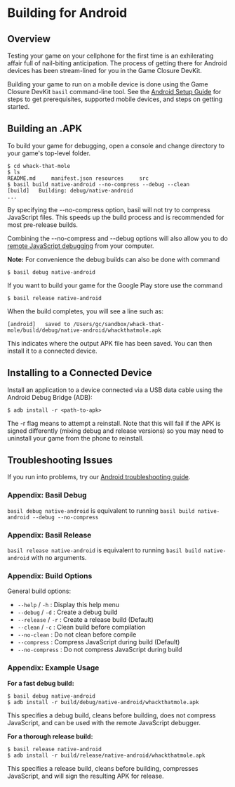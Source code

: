 # Building for Android

## Overview

Testing your game on your cellphone for the first time is an exhilerating affair full of nail-biting anticipation. The process of getting there for Android devices has been stream-lined for you in the Game Closure DevKit.

Building your game to run on a mobile device is done using the Game Closure DevKit `basil` command-line tool.  See the [Android Setup Guide](./android-setup.html) for steps to get prerequisites, supported mobile devices, and steps on getting started.

## Building an .APK

To build your game for debugging, open a console and change directory to your game's top-level folder.

~~~
$ cd whack-that-mole
$ ls
README.md     manifest.json resources     src
$ basil build native-android --no-compress --debug --clean
[build]   Building: debug/native-android
...
~~~

By specifying the --no-compress option, basil will not try to compress JavaScript files.  This speeds up the build process and is recommended for most pre-release builds.

Combining the --no-compress and --debug options will also allow you to do [remote JavaScript debugging](./android-remote-debug.html) from your computer.

**Note:** For convenience the debug builds can also be done with command

~~~
$ basil debug native-android
~~~

If you want to build your game for the Google Play store use the command

~~~
$ basil release native-android
~~~

When the build completes, you will see a line such as:

~~~
[android]   saved to /Users/gc/sandbox/whack-that-mole/build/debug/native-android/whackthatmole.apk
~~~

This indicates where the output APK file has been saved.  You can then install it to a connected device.

## Installing to a Connected Device

Install an application to a device connected via a USB data cable using the Android Debug Bridge (ADB):

`$ adb install -r <path-to-apk>`

The -r flag means to attempt a reinstall.  Note that this will fail if the APK is signed differently (mixing debug and release versions) so you may need to uninstall your game from the phone to reinstall.

## Troubleshooting Issues

If you run into problems, try our [Android troubleshooting guide](./android-troubleshooting.html).

### Appendix: Basil Debug

`basil debug native-android` is equivalent to running `basil build native-android --debug --no-compress`

### Appendix: Basil Release

`basil release native-android` is equivalent to running `basil build native-android` with no arguments.

### Appendix: Build Options

General build options:

+ `--help` / `-h` : Display this help menu
+ `--debug` / `-d` : Create a debug build
+ `--release` / `-r` : Create a release build (Default)
+ `--clean` / `-c` : Clean build before compilation
+ `--no-clean` : Do not clean before compile
+ `--compress` : Compress JavaScript during build (Default)
+ `--no-compress` : Do not compress JavaScript during build

### Appendix: Example Usage

**For a fast debug build:**

~~~
$ basil debug native-android
$ adb install -r build/debug/native-android/whackthatmole.apk
~~~

This specifies a debug build, cleans before building, does not compress JavaScript, and can be used with the remote JavaScript debugger.

**For a thorough release build:**

~~~
$ basil release native-android
$ adb install -r build/release/native-android/whackthatmole.apk
~~~

This specifies a release build, cleans before building, compresses JavaScript, and will sign the resulting APK for release.
